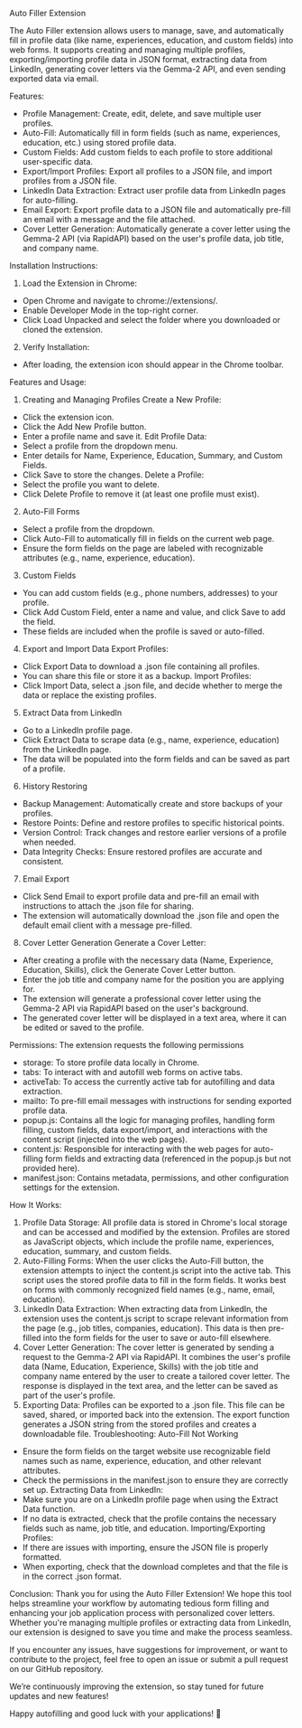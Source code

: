 Auto Filler Extension

The Auto Filler extension allows users to manage, save, and automatically fill in profile data (like name, experiences, education, and custom fields) into web forms. It supports creating and managing multiple profiles, exporting/importing profile data in JSON format, extracting data from LinkedIn, generating cover letters via the Gemma-2 API, and even sending exported data via email.

Features:
- Profile Management: Create, edit, delete, and save multiple user profiles.
- Auto-Fill: Automatically fill in form fields (such as name, experiences, education, etc.) using stored profile data.
- Custom Fields: Add custom fields to each profile to store additional user-specific data.
- Export/Import Profiles: Export all profiles to a JSON file, and import profiles from a JSON file.
- LinkedIn Data Extraction: Extract user profile data from LinkedIn pages for auto-filling.
- Email Export: Export profile data to a JSON file and automatically pre-fill an email with a message and the file attached.
- Cover Letter Generation: Automatically generate a cover letter using the Gemma-2 API (via RapidAPI) based on the user's profile data, job title, and company name.

Installation Instructions:
1. Load the Extension in Chrome:
- Open Chrome and navigate to chrome://extensions/.
- Enable Developer Mode in the top-right corner.
- Click Load Unpacked and select the folder where you downloaded or cloned the extension.
2. Verify Installation:
- After loading, the extension icon should appear in the Chrome toolbar.

Features and Usage:
1. Creating and Managing Profiles
Create a New Profile:
- Click the extension icon.
- Click the Add New Profile button.
- Enter a profile name and save it.
Edit Profile Data:
- Select a profile from the dropdown menu.
- Enter details for Name, Experience, Education, Summary, and Custom Fields.
- Click Save to store the changes.
Delete a Profile:
- Select the profile you want to delete.
- Click Delete Profile to remove it (at least one profile must exist).

2. Auto-Fill Forms
- Select a profile from the dropdown.
- Click Auto-Fill to automatically fill in fields on the current web page.
- Ensure the form fields on the page are labeled with recognizable attributes (e.g., name, experience, education).

3. Custom Fields
- You can add custom fields (e.g., phone numbers, addresses) to your profile.
- Click Add Custom Field, enter a name and value, and click Save to add the field.
- These fields are included when the profile is saved or auto-filled.

4. Export and Import Data
Export Profiles:
- Click Export Data to download a .json file containing all profiles.
- You can share this file or store it as a backup.
Import Profiles:
- Click Import Data, select a .json file, and decide whether to merge the data or replace the existing profiles.

5. Extract Data from LinkedIn
- Go to a LinkedIn profile page.
- Click Extract Data to scrape data (e.g., name, experience, education) from the LinkedIn page.
- The data will be populated into the form fields and can be saved as part of a profile.

6. History Restoring
- Backup Management: Automatically create and store backups of your profiles.
- Restore Points: Define and restore profiles to specific historical points.
- Version Control: Track changes and restore earlier versions of a profile when needed.
- Data Integrity Checks: Ensure restored profiles are accurate and consistent.

7. Email Export
- Click Send Email to export profile data and pre-fill an email with instructions to attach the .json file for sharing.
- The extension will automatically download the .json file and open the default email client with a message pre-filled.

8. Cover Letter Generation
Generate a Cover Letter:
- After creating a profile with the necessary data (Name, Experience, Education, Skills), click the Generate Cover Letter button.
- Enter the job title and company name for the position you are applying for.
- The extension will generate a professional cover letter using the Gemma-2 API via RapidAPI based on the user's background.
- The generated cover letter will be displayed in a text area, where it can be edited or saved to the profile.

Permissions:
The extension requests the following permissions
- storage: To store profile data locally in Chrome.
- tabs: To interact with and autofill web forms on active tabs.
- activeTab: To access the currently active tab for autofilling and data extraction.
- mailto: To pre-fill email messages with instructions for sending exported profile data.
- popup.js: Contains all the logic for managing profiles, handling form filling, custom fields, data export/import, and interactions with the content script (injected into the web pages).
- content.js: Responsible for interacting with the web pages for auto-filling form fields and extracting data (referenced in the popup.js but not provided here).
- manifest.json: Contains metadata, permissions, and other configuration settings for the extension.

How It Works:
1. Profile Data Storage: All profile data is stored in Chrome's local storage and can be accessed and modified by the extension. Profiles are stored as JavaScript objects, which include the profile name, experiences, education, summary, and custom fields.
2. Auto-Filling Forms: When the user clicks the Auto-Fill button, the extension attempts to inject the content.js script into the active tab. This script uses the stored profile data to fill in the form fields. It works best on forms with commonly recognized field names (e.g., name, email, education).
3. LinkedIn Data Extraction: When extracting data from LinkedIn, the extension uses the content.js script to scrape relevant information from the page (e.g., job titles, companies, education). This data is then pre-filled into the form fields for the user to save or auto-fill elsewhere.
4. Cover Letter Generation: The cover letter is generated by sending a request to the Gemma-2 API via RapidAPI. It combines the user's profile data (Name, Education, Experience, Skills) with the job title and company name entered by the user to create a tailored cover letter. The response is displayed in the text area, and the letter can be saved as part of the user's profile.
5. Exporting Data: Profiles can be exported to a .json file. This file can be saved, shared, or imported back into the extension. The export function generates a JSON string from the stored profiles and creates a downloadable file.
Troubleshooting:
Auto-Fill Not Working
- Ensure the form fields on the target website use recognizable field names such as name, experience, education, and other relevant attributes.
- Check the permissions in the manifest.json to ensure they are correctly set up.
Extracting Data from LinkedIn:
- Make sure you are on a LinkedIn profile page when using the Extract Data function.
- If no data is extracted, check that the profile contains the necessary fields such as name, job title, and education.
Importing/Exporting Profiles:
- If there are issues with importing, ensure the JSON file is properly formatted.
- When exporting, check that the download completes and that the file is in the correct .json format.

Conclusion:
Thank you for using the Auto Filler Extension! We hope this tool helps streamline your workflow by automating tedious form filling and enhancing your job application process with personalized cover letters. Whether you're managing multiple profiles or extracting data from LinkedIn, our extension is designed to save you time and make the process seamless.

If you encounter any issues, have suggestions for improvement, or want to contribute to the project, feel free to open an issue or submit a pull request on our GitHub repository.

We’re continuously improving the extension, so stay tuned for future updates and new features!

Happy autofilling and good luck with your applications! 🚀








